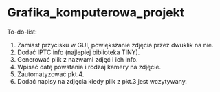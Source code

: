 # Grafika_komputerowa_projekt

To-do-list:

1. Zamiast przycisku w GUI, powiększanie zdjęcia przez dwuklik na nie.
2. Dodać IPTC info (najlepiej biblioteka TINY).
3. Generować plik z nazwami zdjęć i ich info.
4. Wpisać datę powstania i rodzaj kamery na zdjęcie.
5. Zautomatyzować pkt.4.
6. Dodać napisy na zdjęcia kiedy plik z pkt.3 jest wczytywany.
